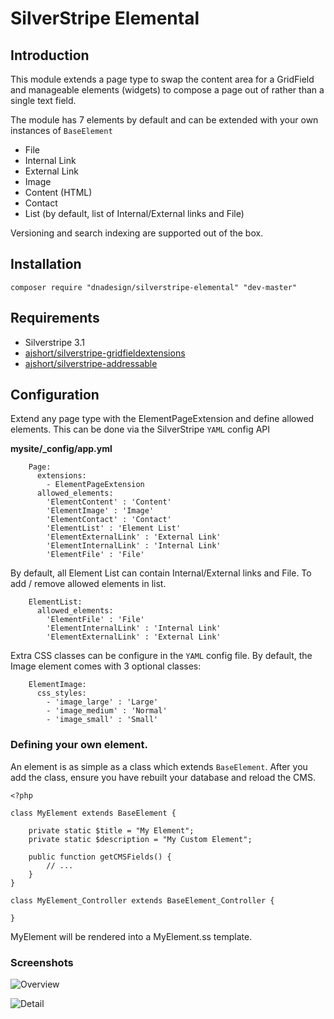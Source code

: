 # SilverStripe Elemental

## Introduction

This module extends a page type to swap the content area for a GridField and manageable elements (widgets) to compose
a page out of rather than a single text field.

The module has 7 elements by default and can be extended with your own instances of `BaseElement`

- File
- Internal Link
- External Link
- Image
- Content (HTML)
- Contact
- List (by default, list of Internal/External links and File)

Versioning and search indexing are supported out of the box.

## Installation

	composer require "dnadesign/silverstripe-elemental" "dev-master"

## Requirements

- Silverstripe 3.1
- [ajshort/silverstripe-gridfieldextensions](https://github.com/ajshort/silverstripe-gridfieldextensions)
- [ajshort/silverstripe-addressable](https://github.com/ajshort/silverstripe-addressable)

## Configuration

Extend any page type with the ElementPageExtension and define allowed elements. This can be done via the SilverStripe
`YAML` config API

**mysite/_config/app.yml**

```
	Page:
	  extensions:
	    - ElementPageExtension
	  allowed_elements:
	    'ElementContent' : 'Content'
	    'ElementImage' : 'Image'
	    'ElementContact' : 'Contact'
	    'ElementList' : 'Element List'
	    'ElementExternalLink' : 'External Link'
	    'ElementInternalLink' : 'Internal Link'
	    'ElementFile' : 'File'
````

By default, all Element List can contain Internal/External links and File. To add / remove allowed elements in list.

````
	ElementList:
	  allowed_elements:
	    'ElementFile' : 'File'
	    'ElementInternalLink' : 'Internal Link'
	    'ElementExternalLink' : 'External Link'
````

Extra CSS classes can be configure in the `YAML` config file. By default, the Image element comes with 3 optional
classes:

````
	ElementImage:
	  css_styles:
	    - 'image_large' : 'Large'
	    - 'image_medium' : 'Normal'
	    - 'image_small' : 'Small'
````

### Defining your own element.

An element is as simple as a class which extends `BaseElement`. After you add the class, ensure you have rebuilt your
database and reload the CMS.

	<?php

	class MyElement extends BaseElement {

		private static $title = "My Element";
		private static $description = "My Custom Element";

		public function getCMSFields() {
			// ...
		}
	}

	class MyElement_Controller extends BaseElement_Controller {

	}

MyElement will be rendered into a MyElement.ss template.

### Screenshots

![Overview](docs/images/overview.png)

![Detail](docs/images/detail.png)